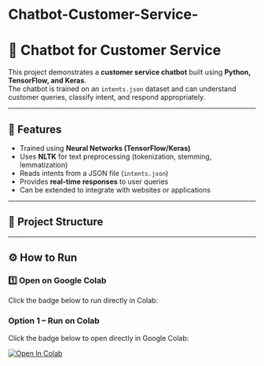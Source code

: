 # Chatbot-Customer-Service-
# 🤖 Chatbot for Customer Service

This project demonstrates a **customer service chatbot** built using **Python, TensorFlow, and Keras**.  
The chatbot is trained on an `intents.json` dataset and can understand customer queries, classify intent, and respond appropriately.  

---

## 🚀 Features
- Trained using **Neural Networks (TensorFlow/Keras)**  
- Uses **NLTK** for text preprocessing (tokenization, stemming, lemmatization)  
- Reads intents from a JSON file (`intents.json`)  
- Provides **real-time responses** to user queries  
- Can be extended to integrate with websites or applications  

---

## 📂 Project Structure

---

## ⚙️ How to Run

### 1️⃣ Open on Google Colab  
Click the badge below to run directly in Colab:  

### Option 1 – Run on Colab
Click the badge below to open directly in Google Colab:  

[![Open In Colab](https://colab.research.google.com/assets/colab-badge.svg)](https://colab.research.google.com/github/ramak7262/Chatbot-Customer-Service-/blob/main/Chatbot_for_Customer_Service_Project_2.ipynb)


